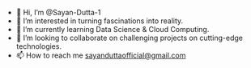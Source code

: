 - 👋 Hi, I’m @Sayan-Dutta-1
- 👀 I’m interested in turning fascinations into reality.
- 🌱 I’m currently learning Data Science & Cloud Computing.
- 💞️ I’m looking to collaborate on challenging projects on cutting-edge technologies.
- 📫 How to reach me sayanduttaofficial@gmail.com

<!---
Sayan-Dutta-1/Sayan-Dutta-1 is a ✨ special ✨ repository because its `README.md` (this file) appears on your GitHub profile.
You can click the Preview link to take a look at your changes.
--->
